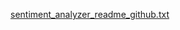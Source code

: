 [sentiment_analyzer_readme_github.txt](https://github.com/user-attachments/files/21416360/sentiment_analyzer_readme_github.txt)
